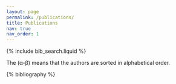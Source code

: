 ```yaml
---
layout: page
permalink: /publications/
title: Publications
nav: true
nav_order: 1
---
```


<!-- _pages/publications.md -->

<!-- Bibsearch Feature -->

{% include bib_search.liquid %}

<div class="publications">

The (α-β) means that the authors are sorted in alphabetical order.

{% bibliography %}

</div>
